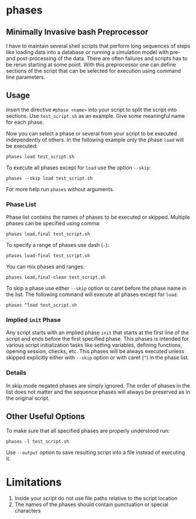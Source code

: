 # phases
## Minimally Invasive bash Preprocessor

I have to maintain several shell scripts that perform long sequences of steps like loading data into a database or running a simulation model with pre- and post-processing of the data.  There are often failures and scripts has to be rerun starting at some point.  With this preprocessor one can define sections of the script that can be selected for execution using command line parameters.  

## Usage

Insert the directive ```#phase <name>``` into your script to split the script into sections.  Use ```test_script.sh``` as an example.  Give some meaningful name for each phase.  

Now you can select a phase or several from your script to be executed independently of others.  In the following example only the phase ```load``` will be executed:

```
phases load test_script.sh
```

To execute all phases except for ```load``` use the option ```--skip```:

```
phases --skip load test_script.sh
```

For more help run ```phases``` without arguments.

### Phase List

Phase list contains the names of phases to be executed or skipped.  Multiple phases can be specified using comma:

```
phases load,final test_script.sh
```

To specify a range of phases use dash (```-```):

```
phases load-final test_script.sh
```

You can mix phases and ranges:

```
phases load,final-clean test_script.sh
```

To skip a phase use either ```--skip``` option or caret before the phase name in the list.  The following command will execute all phases except for ```load```:

```
phases ^load test_script.sh
```

### Implied ```init``` Phase

Any script starts with an implied phase ```init``` that starts at the first line of the script and ends before the first specified phase.  This phases is intended for various script initialization tasks like setting variables, defining functions, opening session, checks, etc.  This phases will be always executed unless skipped explicitly either with ```--skip``` option or with caret (```^```) in the phase list.

### Details

In skip mode negated phases are simply ignored.  The order of phases in the list does not matter and the sequence phases will always be preserved as in the original script.

## Other Useful Options

To make sure that all specified phases are properly understood run:

```
phases -l test_script.sh
```

Use ```--output``` option to save resulting script into a file instead of executing it.

# Limitations

1.  Inside your script do not use file paths relative to the script location
2.  The names of the phases should contain punctuation or special characters
